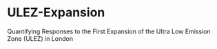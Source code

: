 # ULEZ-Expansion
Quantifying Responses to the First Expansion of the Ultra Low Emission Zone (ULEZ) in London
